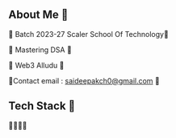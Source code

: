 ## About Me 🍘

🎀 Batch 2023-27 Scaler School Of Technology🍚

🎀 Mastering DSA 🍙

🎀 Web3 Alludu 🍣

🎀Contact email : saideepakch0@gmail.com 🍜

<!--
**Deepakchowdavarapu/Deepakchowdavarapu** is a ✨ _special_ ✨ repository because its `README.md` (this file) appears on your GitHub profile.

Here are some ideas to get you started:

- 🔭 I’m currently working on ...
- 🌱 I’m currently learning ...
- 👯 I’m looking to collaborate on ...
- 🤔 I’m looking for help with ...
- 💬 Ask me about ...
- 📫 How to reach me: ...
- 😄 Pronouns: ...
- ⚡ Fun fact: ...
-->
## Tech Stack 🍥

🥩🍗🍔🍕

